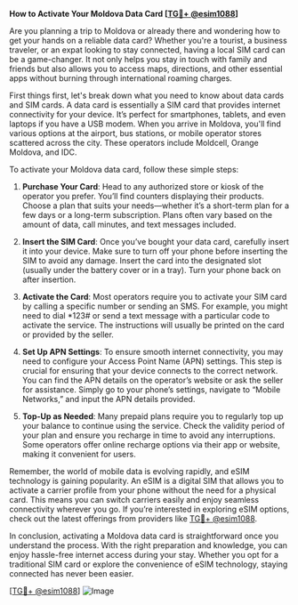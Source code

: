 **How to Activate Your Moldova Data Card [[TG💪+ @esim1088](https://t.me/s/esim1088)]**

Are you planning a trip to Moldova or already there and wondering how to get your hands on a reliable data card? Whether you're a tourist, a business traveler, or an expat looking to stay connected, having a local SIM card can be a game-changer. It not only helps you stay in touch with family and friends but also allows you to access maps, directions, and other essential apps without burning through international roaming charges.

First things first, let's break down what you need to know about data cards and SIM cards. A data card is essentially a SIM card that provides internet connectivity for your device. It’s perfect for smartphones, tablets, and even laptops if you have a USB modem. When you arrive in Moldova, you'll find various options at the airport, bus stations, or mobile operator stores scattered across the city. These operators include Moldcell, Orange Moldova, and IDC.

To activate your Moldova data card, follow these simple steps:

1. **Purchase Your Card**: Head to any authorized store or kiosk of the operator you prefer. You’ll find counters displaying their products. Choose a plan that suits your needs—whether it’s a short-term plan for a few days or a long-term subscription. Plans often vary based on the amount of data, call minutes, and text messages included.

2. **Insert the SIM Card**: Once you’ve bought your data card, carefully insert it into your device. Make sure to turn off your phone before inserting the SIM to avoid any damage. Insert the card into the designated slot (usually under the battery cover or in a tray). Turn your phone back on after insertion.

3. **Activate the Card**: Most operators require you to activate your SIM card by calling a specific number or sending an SMS. For example, you might need to dial *123# or send a text message with a particular code to activate the service. The instructions will usually be printed on the card or provided by the seller.

4. **Set Up APN Settings**: To ensure smooth internet connectivity, you may need to configure your Access Point Name (APN) settings. This step is crucial for ensuring that your device connects to the correct network. You can find the APN details on the operator’s website or ask the seller for assistance. Simply go to your phone’s settings, navigate to “Mobile Networks,” and input the APN details provided.

5. **Top-Up as Needed**: Many prepaid plans require you to regularly top up your balance to continue using the service. Check the validity period of your plan and ensure you recharge in time to avoid any interruptions. Some operators offer online recharge options via their app or website, making it convenient for users.

Remember, the world of mobile data is evolving rapidly, and eSIM technology is gaining popularity. An eSIM is a digital SIM that allows you to activate a carrier profile from your phone without the need for a physical card. This means you can switch carriers easily and enjoy seamless connectivity wherever you go. If you’re interested in exploring eSIM options, check out the latest offerings from providers like [TG💪+ @esim1088](https://t.me/s/esim1088).

In conclusion, activating a Moldova data card is straightforward once you understand the process. With the right preparation and knowledge, you can enjoy hassle-free internet access during your stay. Whether you opt for a traditional SIM card or explore the convenience of eSIM technology, staying connected has never been easier.

[[TG💪+ @esim1088](https://t.me/s/esim1088)] ![Image](https://i.postimg.cc/Y0z9fWf4/image.png)